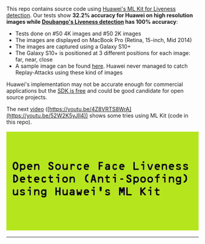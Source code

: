 This repo contains source code using [Huawei's ML Kit for Liveness detection](https://developer.huawei.com/consumer/en/doc/development/HMSCore-Guides/liveness-detection-0000001051386243).
Our tests show **32.2% accuracy for Huawei on high resolution images while [Doubango's Liveness detection](https://www.doubango.org/webapps/face-liveness/) has 100% accuracy**:
  - Tests done on #50 4K images and #50 2K images
  - The images are displayed on MacBook Pro (Retina, 15-inch, Mid 2014)
  - The images are captured using a Galaxy S10+
  - The Galaxy S10+ is positioned at 3 different positions for each image: far, near, close
  - A sample image can be found [here](selfie.jpg). Huawei never managed to catch Replay-Attacks using these kind of images

Huawei's implementation may not be accurate enough for commercial applications but the [SDK is free](https://developer.huawei.com/consumer/en/doc/development/HMSCore-Guides/ml-service-billing-0000001051010023) and could be good candidate for open source projects.


The next [video](https://youtu.be/52W2K5yJIl4) ([https://youtu.be/4Z8VRTS8WrA](https://youtu.be/52W2K5yJIl4)) shows some tries using ML Kit (code in this repo). <br /><br />
[![Print-Attack on ML Kit (anti-spoofing)](thumbnail.png)](https://youtu.be/52W2K5yJIl4)
<hr />
